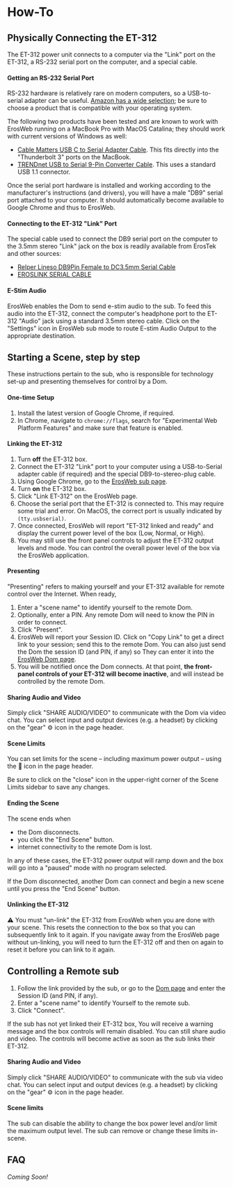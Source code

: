 # How-To

## Physically Connecting the ET-312
The ET-312 power unit connects to a computer via the "Link" port on the ET-312, a RS-232 serial port on the computer, and a special cable.

#### Getting an RS-232 Serial Port
RS-232 hardware is relatively rare on modern computers, so a USB-to-serial adapter can be useful.  [Amazon has a wide selection](https://www.amazon.com/s?k=usb-to-serial); be sure to choose a product that is compatible with your operating system.

The following two products have been tested and are known to work with ErosWeb running on a MacBook Pro with MacOS Catalina; they should work with current versions of Windows as well:

* [Cable Matters USB C to Serial Adapter Cable](https://www.amazon.com/gp/product/B075GV6VL1/).  This fits directly into the "Thunderbolt 3" ports on the MacBook.
* [TRENDnet USB to Serial 9-Pin Converter Cable](https://www.amazon.com/gp/product/B0007T27H8/).  This uses a standard USB 1.1 connector.

Once the serial port hardware is installed and working according to the manufacturer's instructions (and drivers),  you will have a male "DB9" serial port attached to your computer.  It should automatically become available to Google Chrome and thus to ErosWeb.

#### Connecting to the ET-312 "Link" Port

The special cable used to connect the DB9 serial port on the computer to the 3.5mm stereo "Link" jack on the box is readily available from ErosTek and other sources:

* [Relper Lineso DB9Pin Female to DC3.5mm Serial Cable](https://www.amazon.com/gp/product/B06Y98F6D5)
* [EROSLINK SERIAL CABLE](https://erostek.com/collections/wiring/products/eroslink-serial-cable)

#### E-Stim Audio

ErosWeb enables the Dom to send e-stim audio to the sub.  To feed this audio into the ET-312, connect the computer's headphone port to the ET-312 "Audio" jack using a standard 3.5mm stereo cable.  Click on the "Settings" icon in ErosWeb sub mode to route E-stim Audio Output to the appropriate destination.

## Starting a Scene, step by step

These instructions pertain to the sub, who is responsible for technology set-up and presenting themselves for control by a Dom.

#### One-time Setup
1. Install the latest version of Google Chrome, if required.
2. In Chrome, navigate to `chrome://flags`, search for "Experimental Web Platform Features" and make sure that feature is enabled.

#### Linking the ET-312
1. Turn **off** the ET-312 box.
2. Connect the ET-312 "Link" port to your computer using a USB-to-Serial adapter cable (if required) and the special DB9-to-stereo-plug cable.
3. Using Google Chrome, go to the [ErosWeb sub page](/sub.html).
4. Turn **on** the ET-312 box.
5. Click "Link ET-312" on the ErosWeb page.
6. Choose the serial port that the ET-312 is connected to. This may require some trial and error.  On MacOS, the correct port is usually indicated by `(tty.usbserial)`.
7. Once connected, ErosWeb will report "ET-312 linked and ready" and display the current power level of the box (Low, Normal, or High).
8. You may still use the front panel controls to adjust the ET-312 output levels and mode.  You can control the overall power level of the box via the ErosWeb application.

#### Presenting

"Presenting" refers to making yourself and your ET-312 available for remote control over the Internet.  When ready,
1. Enter a "scene name" to identify yourself to the remote Dom.
2. Optionally, enter a PIN.  Any remote Dom will need to know the PIN in order to connect.
3. Click "Present".
4. ErosWeb will report your Session ID.  Click on "Copy Link" to get a direct link to your session; send this to the remote Dom.  You can also just send the Dom the session ID (and PIN, if any) so They can enter it into the [ErosWeb Dom page](/Dom.html).
5. You will be notified once the Dom connects.  At that point, **the front-panel controls of your ET-312 will become inactive**, and will instead be controlled by the remote Dom.

#### Sharing Audio and Video

Simply click "SHARE AUDIO/VIDEO" to communicate with the Dom via video chat.  You can select input and output devices (e.g. a headset) by clicking on the "gear" :gear: icon in the page header.

#### Scene Limits

You can set limits for the scene – including maximum power output – using the :no_entry_sign: icon in the page header.

Be sure to click on the "close" icon in the upper-right corner of the Scene Limits sidebar to save any changes.

#### Ending the Scene

The scene ends when
* the Dom disconnects.
* you click the "End Scene" button.
* internet connectivity to the remote Dom is lost.

In any of these cases, the ET-312 power output will ramp down and the box will go into a "paused" mode with no program selected.

If the Dom disconnected, another Dom can connect and begin a new scene until you press the "End Scene" button.

#### Unlinking the ET-312

:warning: You must "un-link" the ET-312 from ErosWeb when you are done with your scene.  This resets the connection to the box so that you can subsequently link to it again.  If you navigate away from the ErosWeb page without un-linking, you will need to turn the ET-312 off and then on again to reset it before you can link to it again.

## Controlling a Remote sub

1. Follow the link provided by the sub, or go to the [Dom page](/Dom.html) and enter the Session ID (and PIN, if any).
2. Enter a "scene name" to identify Yourself to the remote sub.
3. Click "Connect".

If the sub has not yet linked their ET-312 box, You will receive a warning message and the box controls will remain disabled.  You can still share audio and video.  The controls will become active as soon as the sub links their ET-312.

#### Sharing Audio and Video

Simply click "SHARE AUDIO/VIDEO" to communicate with the sub via video chat.  You can select input and output devices (e.g. a headset) by clicking on the "gear" :gear: icon in the page header.

#### Scene limits

The sub can disable the ability to change the box power level  and/or limit the maximum output level.  The sub can remove or change these limits in-scene.

## FAQ

_Coming Soon!_
